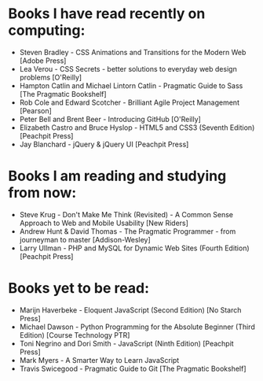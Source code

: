 # Books I have read recently on computing:

- Steven Bradley - CSS Animations and Transitions for the Modern Web [Adobe Press]
- Lea Verou - CSS Secrets - better solutions to everyday web design problems [O'Reilly]
- Hampton Catlin and Michael Lintorn Catlin - Pragmatic Guide to Sass [The Pragmatic Bookshelf]
- Rob Cole and Edward Scotcher - Brilliant Agile Project Management [Pearson]
- Peter Bell and Brent Beer - Introducing GitHub [O'Reilly]
- Elizabeth Castro and Bruce Hyslop - HTML5 and CSS3 (Seventh Edition) [Peachpit Press]
- Jay Blanchard - jQuery & jQuery UI [Peachpit Press]

# Books I am reading and studying from now:

- Steve Krug - Don't Make Me Think (Revisited) - A Common Sense Approach to Web and Mobile Usability [New Riders]
- Andrew Hunt & David Thomas - The Pragmatic Programmer - from journeyman to master [Addison-Wesley]
- Larry Ullman - PHP and MySQL for Dynamic Web Sites (Fourth Edition) [Peachpit Press]

# Books yet to be read:

- Marijn Haverbeke - Eloquent JavaScript (Second Edition) [No Starch Press]
- Michael Dawson - Python Programming for the Absolute Beginner (Third Edition) [Course Technology PTR]
- Toni Negrino and Dori Smith - JavaScript (Ninth Edition) [Peachpit Press]
- Mark Myers - A Smarter Way to Learn JavaScript
- Travis Swicegood - Pragmatic Guide to Git [The Pragmatic Bookshelf]
